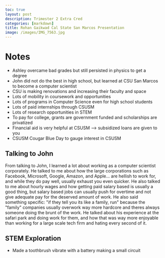 ```yaml
---
toc: true
layout: post
description: Trimester 2 Extra Cred
categories: [markdown]
title: Rohan Gaikwad Cal State San Marcos Presentation
image: /images/IMG_7563.jpg
---
```


# Notes
- Ashley overcame bad grades but still persisted in physics to get a degree
- John did not do the best in high school, but learned at CSU San Marcos to become a computer scientist
- CSU is making renovations and increasing their faculty and space
- Lots of mobility in coursework and opportunities 
- Lots of programs in Computer Science even for high school students
- Lots of paid internships through CSUSM
- Lots of research opportunities in STEM
- To pay for college, grants are government funded and scholarships are privatized
- Financial aid is very helpful at CSUSM --> subsidized loans are given to you
- CSUSM Cougar Blue Day to gauge interest in CSUSM

## Talking to John
From talking to John, I learned a lot about working as a computer scientist corporately. He talked to me about how the large corporations such as Facebook, Microsoft, Google, Amazon, and Apple... are hellish to work for, and while they do pay well, usually exhaust you even quicker. He also talked to me about hourly wages and how getting paid salary based is usually a good thing, but salary based jobs can usually push for overtime and not give adequate pay for the deserved amount of work. He also said something specific: "if they tell you its like a family, run" because the "family" companies usually overwork way more hardcore and theres always someone doing the brunt of the work. He talked about his experience at the safari park and doing work for them, and how that was way more enjoyable than working for a large scale tech firm and hating every second of it. 

## STEM Exploration
- Made a toothbrush vibrate with a battery making a small circuit
